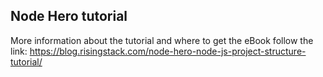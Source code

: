 ## Node Hero tutorial

More information about the tutorial and where to get the eBook follow the link:
https://blog.risingstack.com/node-hero-node-js-project-structure-tutorial/
